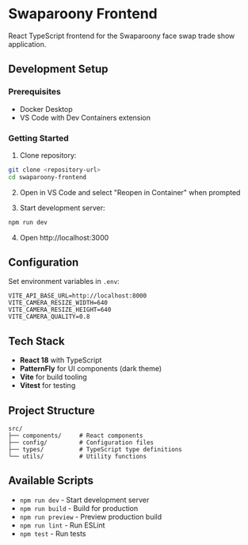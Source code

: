# Swaparoony Frontend

React TypeScript frontend for the Swaparoony face swap trade show application.

## Development Setup

### Prerequisites
- Docker Desktop
- VS Code with Dev Containers extension

### Getting Started

1. Clone repository:
```bash
git clone <repository-url>
cd swaparoony-frontend
```

2. Open in VS Code and select "Reopen in Container" when prompted

3. Start development server:
```bash
npm run dev
```

4. Open http://localhost:3000

## Configuration

Set environment variables in `.env`:

```env
VITE_API_BASE_URL=http://localhost:8000
VITE_CAMERA_RESIZE_WIDTH=640
VITE_CAMERA_RESIZE_HEIGHT=640
VITE_CAMERA_QUALITY=0.8
```

## Tech Stack

- **React 18** with TypeScript
- **PatternFly** for UI components (dark theme)
- **Vite** for build tooling
- **Vitest** for testing

## Project Structure

```
src/
├── components/     # React components
├── config/         # Configuration files
├── types/          # TypeScript type definitions
└── utils/          # Utility functions
```

## Available Scripts

- `npm run dev` - Start development server
- `npm run build` - Build for production
- `npm run preview` - Preview production build
- `npm run lint` - Run ESLint
- `npm test` - Run tests
